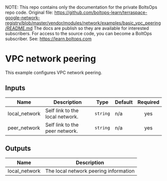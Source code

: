 <!-- note marker start -->
NOTE: This repo contains only the documentation for the private BoltsOps repo code.
Original file: https://github.com/boltops-learn/terraspace-google-network-registry/blob/master/vendor/modules/network/examples/basic_vpc_peering/README.md
The docs are publish so they are available for interested subscribers.
For access to the source code, you can become a BoltOps subscriber.
See: https://learn.boltops.com

<!-- note marker end -->

# VPC network peering

This example configures VPC network peering.

<!-- BEGINNING OF PRE-COMMIT-TERRAFORM DOCS HOOK -->
## Inputs

| Name | Description | Type | Default | Required |
|------|-------------|------|---------|:--------:|
| local\_network | Self link to the local network. | `string` | n/a | yes |
| peer\_network | Self link to the peer network. | `string` | n/a | yes |

## Outputs

| Name | Description |
|------|-------------|
| local\_network | The local network peering information |

<!-- END OF PRE-COMMIT-TERRAFORM DOCS HOOK -->
